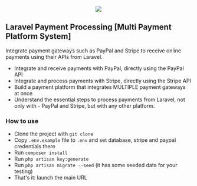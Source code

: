 <p align = "center"> <img src = "https://repository-images.githubusercontent.com/209717891/f5218080-de0f-11e9-90d7-22ed2fa88e90"> </p>

## Laravel Payment Processing [Multi Payment Platform System]

Integrate payment gateways such as PayPal and Stripe to receive online payments using their APIs from Laravel.

- Integrate and receive payments with PayPal, directly using the PayPal API
- Integrate and process payments with Stripe, directly using the Stripe API
- Build a payment platform that integrates MULTIPLE payment gateways at once
- Understand the essential steps to process payments from Laravel, not only with - PayPal and Stripe, but with any other platform.

### How to use

- Clone the project with `git clone`
- Copy `.env.example` file to `.env` and set database, stripe and paypal credentials there
- Run `composer install`
- Run `php artisan key:generate`
- Run `php artisan migrate --seed` (it has some seeded data for your testing)
- That's it: launch the main URL
